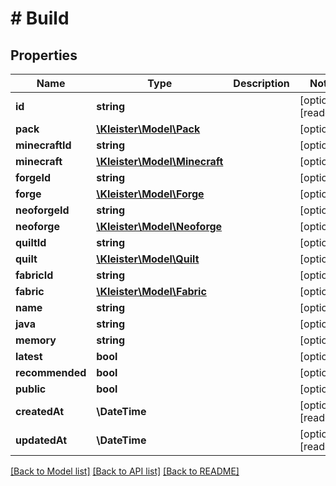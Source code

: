 # # Build

## Properties

Name | Type | Description | Notes
------------ | ------------- | ------------- | -------------
**id** | **string** |  | [optional] [readonly]
**pack** | [**\Kleister\Model\Pack**](Pack.md) |  | [optional]
**minecraftId** | **string** |  | [optional]
**minecraft** | [**\Kleister\Model\Minecraft**](Minecraft.md) |  | [optional]
**forgeId** | **string** |  | [optional]
**forge** | [**\Kleister\Model\Forge**](Forge.md) |  | [optional]
**neoforgeId** | **string** |  | [optional]
**neoforge** | [**\Kleister\Model\Neoforge**](Neoforge.md) |  | [optional]
**quiltId** | **string** |  | [optional]
**quilt** | [**\Kleister\Model\Quilt**](Quilt.md) |  | [optional]
**fabricId** | **string** |  | [optional]
**fabric** | [**\Kleister\Model\Fabric**](Fabric.md) |  | [optional]
**name** | **string** |  | [optional]
**java** | **string** |  | [optional]
**memory** | **string** |  | [optional]
**latest** | **bool** |  | [optional]
**recommended** | **bool** |  | [optional]
**public** | **bool** |  | [optional]
**createdAt** | **\DateTime** |  | [optional] [readonly]
**updatedAt** | **\DateTime** |  | [optional] [readonly]

[[Back to Model list]](../../README.md#models) [[Back to API list]](../../README.md#endpoints) [[Back to README]](../../README.md)
